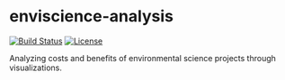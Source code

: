 # enviscience-analysis

[![Build Status](https://travis-ci.org/abhinavtripathy/enviscience-analysis.svg?branch=master)](https://travis-ci.org/abhinavtripathy/enviscience-analysis)
[![License](http://img.shields.io/badge/License-MIT-brightgreen.svg)](./LICENSE)

Analyzing costs and benefits of environmental science projects through visualizations. 
